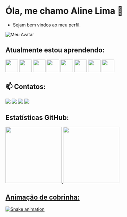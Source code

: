 # Óla, me chamo Aline Lima 👋 
- Sejam bem vindos ao meu perfil.

  
<picture>
 <source media="(prefers-color-scheme: dark)" src="./download/avatarGithub.png">
 <source media="(prefers-color-scheme: light)" src="./download/avatarGithub.png">
 <img alt="Meu Avatar" src="./download/avatarGithub">
</picture>

   
## Atualmente estou aprendendo:

 <img loading="lazy" src="https://cdn.jsdelivr.net/gh/devicons/devicon@latest/icons/javascript/javascript-original.svg" width="40" height="40"/> <img loading="lazy" src="https://cdn.jsdelivr.net/gh/devicons/devicon@latest/icons/bootstrap/bootstrap-original.svg" width="40" height="40"/> <img loading="lazy" src="https://cdn.jsdelivr.net/gh/devicons/devicon@latest/icons/python/python-original.svg" width="40" heigh="40"/> <img loading="lazy" src="https://cdn.jsdelivr.net/gh/devicons/devicon@latest/icons/css3/css3-original.svg" width="40" height="40"/> <img loading="lazy" src="https://cdn.jsdelivr.net/gh/devicons/devicon@latest/icons/html5/html5-original.svg" width="40" height="40"/> <img loading="40" src="https://cdn.jsdelivr.net/gh/devicons/devicon@latest/icons/java/java-original.svg" width="40" height="40"/> <img loading="lazy" src="https://cdn.jsdelivr.net/gh/devicons/devicon@latest/icons/mysql/mysql-original.svg" width="40" height="40"/> <img loading="lazy" src="https://cdn.jsdelivr.net/gh/devicons/devicon@latest/icons/postgresql/postgresql-original.svg" width="40" height="40"/>
          
          
## 📫 Contatos:
<div>
<a href="https://www.youtube.com/alynelimabjj" target="_blank"><img loading="lazy" src="https://img.shields.io/badge/YouTube-FF0000?style=for-the-badge&logo=youtube&logoColor=white" target="_blank"></a>
<a href="https://instagram.com/alynelima_braids" target="_blank"><img loading="lazy" src="https://img.shields.io/badge/-Instagram-%23E4405F?style=for-the-badge&logo=instagram&logoColor=white" target="_blank"></a>
<a href = "mailto:alimary1994@gmail.com"><img loading="lazy" src="https://img.shields.io/badge/Gmail-D14836?style=for-the-badge&logo=gmail&logoColor=white" target="_blank"></a>
<a href="https://www.linkedin.com/in/aline-lima-767855244" target="_blank"><img loading="lazy" src="https://img.shields.io/badge/-LinkedIn-%230077B5?style=for-the-badge&logo=linkedin&logoColor=white" target="_blank"></a>   
</div>


## Estatísticas GitHub:

<div>
<a href="https://github.com/alinelima30">
<img loading="lazy" height="180em" src="https://github-readme-stats.vercel.app/api/top-langs/?username=alinelima30&layout=compact&langs_count=7&theme=dracula"/>
<img loading="lazy" height="180em" src="https://github-readme-stats.vercel.app/api?username=alinelima30&show_icons=true&theme=dracula&include_all_commits=true&count_private=true"/>
</div>

## Animação de cobrinha:
  
![Snake animation](https://github.com/alinelima30/alinelima30/blob/output/github-contribution-grid-snake.svg)


<!---
alinelima30/alinelima30 is a ✨ special ✨ repository because its `README.md` (this file) appears on your GitHub profile.
You can click the Preview link to take a look at your changes.
--->
